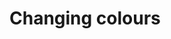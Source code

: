 <!--
 ~ Copyright (c) 2021 Pradyun Gedam
 ~ Licensed under Creative Commons Attribution-ShareAlike 4.0 International License
 ~ SPDX-License-Identifier: CC-BY-SA-4.0
 -->

# Changing colours
